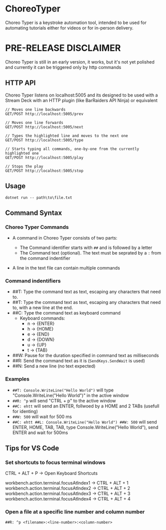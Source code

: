 # ChoreoTyper

Choreo Typer is a keystroke automation tool, intended to be used for automating tutorials either for videos or for in-person delivery. 

# PRE-RELEASE DISCLAIMER

Choreo Typer is still in an early version, it works, but it's not yet polished and currently it can be triggered only by http commands 


## HTTP API
 
Choreo Typer listens on localhost:5005 and its designed to be used with a Stream Deck with an HTTP plugin (like BarRaiders API Ninja) or equivalent

```
// Moves one line backwards
GET/POST http://localhost:5005/prev

// Moves one line forwards
GET/POST http://localhost:5005/next

// Types the highlighted line and moves to the next one
GET/POST http://localhost:5005/type

// Starts typing all commands, one-by-one from the currently highlighted one
GET/POST http://localhost:5005/play

// Stops the play 
GET/POST http://localhost:5005/stop
```

## Usage

`dotnet run -- path\to\file.txt`

## Command Syntax

### Choreo Typer Commands
- A command in Choreo Typer consists of two parts:
  - The Command identifier starts with `##` and is followed by a letter 
  - The Command text (optional). The text must be seprated by a `:` from the command indentifier


- A line in the text file can contain multiple commands

### Command indentifiers
  - ##T: Type the command text as text, escaping any characters that need to.
  - ##T: Type the command text as text, escaping any characters that need to, with a new line at the end.
  - ##C: Type the command text as keyboard command 
    - Keyboard commands:
      - n -> {ENTER}
      - h -> {HOME}
      - e -> {END}
      - d -> {DOWN}
      - u -> {UP}
      - t -> {TAB}
  - ##W: Pause for the duration specified in command text as milliseconds
  - ##R: Send the command text as it is (`SendKeys.SendWait` is used) 
  - ##N: Send a new line (no text expected)

### Examples
  - `##T: Console.WriteLine("Hello World")` will type "Console.WriteLine("Hello World")" in the active window
  - `##R: ^p` will send "CTRL + p" to the active window
  - `##C: ehtt` will send an ENTER, follwoed by a HOME and 2 TABs (usefull for identing)
  - `##W: 500` will wait for 500 ms
  - `##C: ehtt ##L: Console.WriteLine("Hello World") ##W: 500` will send ENTER, HOME, TAB, TAB, type Console.WriteLine("Hello World"), send ENTER and wait for 500ms


## Tips for VS Code


### Set shortcuts to focus terminal windows

CTRL + ALT + P -> Open Keyboard Shortcuts

workbench.action.terminal.focusAtIndex1 -> CTRL + ALT + 1
workbench.action.terminal.focusAtIndex2 -> CTRL + ALT + 2
workbench.action.terminal.focusAtIndex3 -> CTRL + ALT + 3
workbench.action.terminal.focusAtIndex4 -> CTRL + ALT + 4  

### Open a file at a specific line number and column number

`##R: ^p <filename>:<line-number>:<column-number>`

